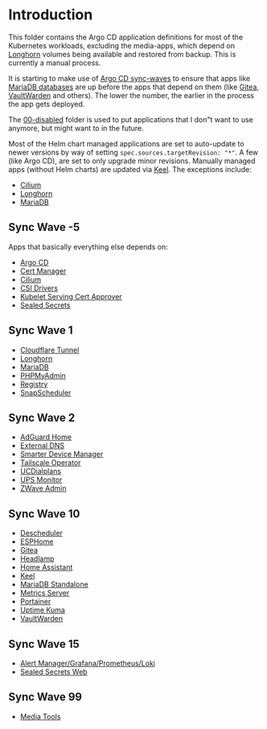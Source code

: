 # Introduction
This folder contains the Argo CD application definitions for most of the Kubernetes workloads, excluding the media-apps, which depend on [Longhorn](/manifests/longhorn) volumes being available and restored from backup. This is currently a manual process.

It is starting to make use of [Argo CD sync-waves](https://argo-cd.readthedocs.io/en/stable/user-guide/sync-waves/) to ensure that apps like [MariaDB databases](/manifests/mariadb) are up before the apps that depend on them (like [Gitea](/manifests/gitea), [VaultWarden](/manifests/vaultwarden) and others). The lower the number, the earlier in the process the app gets deployed.

The [00-disabled](/argocd-apps/00-disabled) folder is used to put applications that I don"t want to use anymore, but might want to in the future.

Most of the Helm chart managed applications are set to auto-update to newer versions by way of setting `spec.sources.targetRevision: "*"`. A few (like Argo CD), are set to only upgrade minor revisions. Manually managed apps (without Helm charts) are updated via [Keel](/manifests/keel). The exceptions include:
* [Cilium](/manifests/cilium)
* [Longhorn](/manifests/longhorn)
* [MariaDB](/manifests/mariadb)

## Sync Wave -5
Apps that basically everything else depends on:
* [Argo CD](/manifests/argocd)
* [Cert Manager](/manifests/cert-manager)
* [Cilium](/manifests/cilium)
* [CSI Drivers](/manifests/csi-drivers)
* [Kubelet Serving Cert Approver](https://github.com/alex1989hu/kubelet-serving-cert-approver)
* [Sealed Secrets](/manifests/sealed-secrets)

## Sync Wave 1
* [Cloudflare Tunnel](/manifests/cloudflare-tunnel)
* [Longhorn](/manifests/longhorn)
* [MariaDB](/manifests/mariadb)
* [PHPMyAdmin](/manifests/phpmyadmin)
* [Registry](/manifests/registry)
* [SnapScheduler](/manifests/snapscheduler)

## Sync Wave 2
* [AdGuard Home](/manifests/adguard)
* [External DNS](/manifests/external-dns)
* [Smarter Device Manager](/manifests/smarter-device-manager)
* [Tailscale Operator](/manifests/tailscale)
* [UCDialplans](/manifests/ucdialplans)
* [UPS Monitor](/manifests/home-automation/ups-monitor)
* [ZWave Admin](/manifests/home-automation/zwaveadmin)

## Sync Wave 10
* [Descheduler](/manifests/descheduler)
* [ESPHome](/manifests/home-automation/esphome)
* [Gitea](/manifests/gitea)
* [Headlamp](/manifests/headlamp)
* [Home Assistant](/manifests/home-automation/homeassist)
* [Keel](/manifests/keel)
* [MariaDB Standalone](/manifests/mariadb-standalone)
* [Metrics Server](/manifests/metrics-server)
* [Portainer](/manifests/portainer)
* [Uptime Kuma](/manifests/uptime-kuma)
* [VaultWarden](/manifests/vaultwarden)

## Sync Wave 15
* [Alert Manager/Grafana/Prometheus/Loki](/manifests/promstack)
* [Sealed Secrets Web](/manifests/sealed-secrets-web)

## Sync Wave 99
* [Media Tools](/manifests/media-tools)